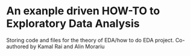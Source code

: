 # An exanple driven HOW-TO to Exploratory Data Analysis
 Storing code and files for the theory of EDA/how to do EDA project. Co-authored by Kamal Rai and Alin Morariu
